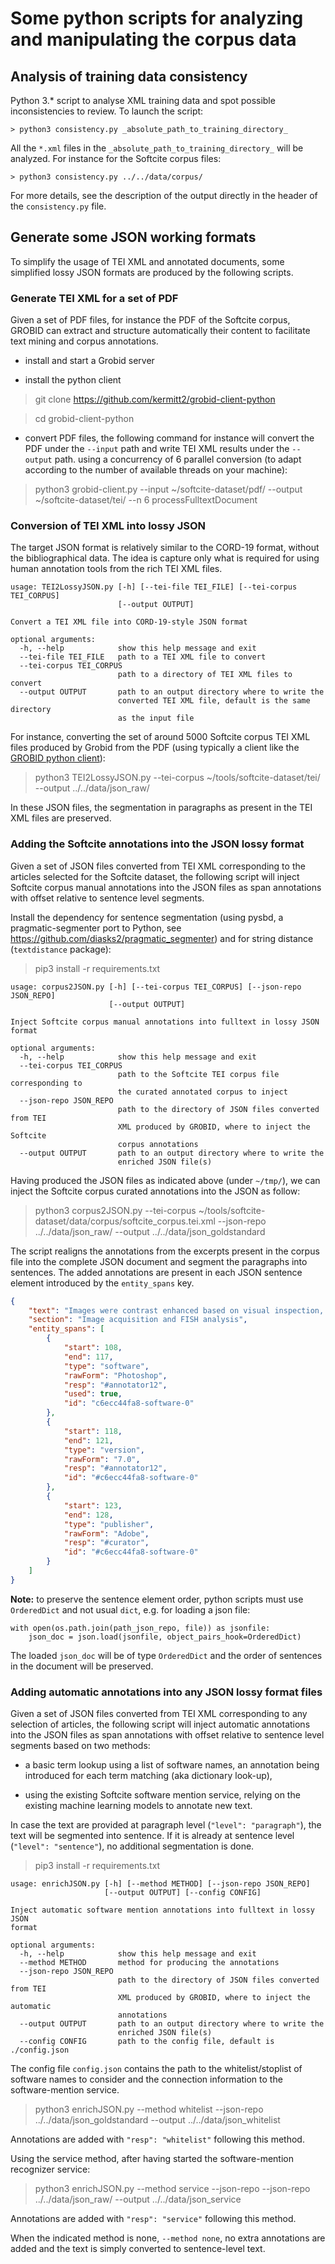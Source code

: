 # Some python scripts for analyzing and manipulating the corpus data

## Analysis of training data consistency

 Python 3.* script to analyse XML training data and spot possible inconsistencies to review. To launch the script:

```console
> python3 consistency.py _absolute_path_to_training_directory_
```

All the `*.xml` files in the `_absolute_path_to_training_directory_` will be analyzed. For instance for the Softcite corpus files:


```console
> python3 consistency.py ../../data/corpus/
```

For more details, see the description of the output directly in the header of the `consistency.py` file.


## Generate some JSON working formats

To simplify the usage of TEI XML and annotated documents, some simplified lossy JSON formats are produced by the following scripts.

### Generate TEI XML for a set of PDF

Given a set of PDF files, for instance the PDF of the Softcite corpus, GROBID can extract and structure automatically their content to facilitate text mining and corpus annotations.

* install and start a Grobid server

* install the python client

> git clone https://github.com/kermitt2/grobid-client-python

> cd grobid-client-python

* convert PDF files, the following command for instance will convert the PDF under the `--input` path and write TEI XML results under the `--output` path. using a concurrency of 6 parallel conversion (to adapt according to the number of available threads on your machine):

> python3 grobid-client.py --input ~/softcite-dataset/pdf/  --output ~/softcite-dataset/tei/ --n 6 processFulltextDocument


### Conversion of TEI XML into lossy JSON

The target JSON format is relatively similar to the CORD-19 format, without the bibliographical data. The idea is capture only what is required for using human annotation tools from the rich TEI XML files.

```
usage: TEI2LossyJSON.py [-h] [--tei-file TEI_FILE] [--tei-corpus TEI_CORPUS]
                        [--output OUTPUT]

Convert a TEI XML file into CORD-19-style JSON format

optional arguments:
  -h, --help            show this help message and exit
  --tei-file TEI_FILE   path to a TEI XML file to convert
  --tei-corpus TEI_CORPUS
                        path to a directory of TEI XML files to convert
  --output OUTPUT       path to an output directory where to write the
                        converted TEI XML file, default is the same directory
                        as the input file

```

For instance, converting the set of around 5000 Softcite corpus TEI XML files produced by Grobid from the PDF (using typically a client like the [GROBID python client](https://github.com/kermitt2/grobid-client-python)):

> python3 TEI2LossyJSON.py --tei-corpus ~/tools/softcite-dataset/tei/ --output ../../data/json_raw/

In these JSON files, the segmentation in paragraphs as present in the TEI XML files are preserved.

### Adding the Softcite annotations into the JSON lossy format

Given a set of JSON files converted from TEI XML corresponding to the articles selected for the Softcite dataset, the following script will inject Softcite corpus manual annotations into the JSON files as span annotations with offset relative to sentence level segments.

Install the dependency for sentence segmentation (using pysbd, a pragmatic-segmenter port to Python, see https://github.com/diasks2/pragmatic_segmenter) and for string distance (`textdistance` package):

> pip3 install -r requirements.txt

```
usage: corpus2JSON.py [-h] [--tei-corpus TEI_CORPUS] [--json-repo JSON_REPO]
                      [--output OUTPUT]

Inject Softcite corpus manual annotations into fulltext in lossy JSON format

optional arguments:
  -h, --help            show this help message and exit
  --tei-corpus TEI_CORPUS
                        path to the Softcite TEI corpus file corresponding to
                        the curated annotated corpus to inject
  --json-repo JSON_REPO
                        path to the directory of JSON files converted from TEI
                        XML produced by GROBID, where to inject the Softcite
                        corpus annotations
  --output OUTPUT       path to an output directory where to write the
                        enriched JSON file(s)
```

Having produced the JSON files as indicated above (under `~/tmp/`), we can inject the Softcite corpus curated annotations into the JSON as follow:

> python3 corpus2JSON.py  --tei-corpus ~/tools/softcite-dataset/data/corpus/softcite_corpus.tei.xml --json-repo ../../data/json_raw/ --output ../../data/json_goldstandard


The script realigns the annotations from the excerpts present in the corpus file into the complete JSON document and segment the paragraphs into sentences. The added annotations are present in each JSON sentence element introduced by the `entity_spans` key.

```json
{
    "text": "Images were contrast enhanced based on visual inspection, and individual nuclei were manually delineated in Photoshop 7.0 (Adobe, San Jose, CA), with each nucleus saved in a separate image file. ",
    "section": "Image acquisition and FISH analysis",
    "entity_spans": [
        {
            "start": 108,
            "end": 117,
            "type": "software",
            "rawForm": "Photoshop",
            "resp": "#annotator12",
            "used": true,
            "id": "c6ecc44fa8-software-0"
        },
        {
            "start": 118,
            "end": 121,
            "type": "version",
            "rawForm": "7.0",
            "resp": "#annotator12",
            "id": "#c6ecc44fa8-software-0"
        },
        {
            "start": 123,
            "end": 128,
            "type": "publisher",
            "rawForm": "Adobe",
            "resp": "#curator",
            "id": "#c6ecc44fa8-software-0"
        }
    ]
}
```

__Note:__ to preserve the sentence element order, python scripts must use `OrderedDict` and not usual `dict`, e.g. for loading a json file:

```
with open(os.path.join(path_json_repo, file)) as jsonfile:
    json_doc = json.load(jsonfile, object_pairs_hook=OrderedDict)
```

The loaded `json_doc` will be of type `OrderedDict` and the order of sentences in the document will be preserved.


### Adding automatic annotations into any JSON lossy format files

Given a set of JSON files converted from TEI XML corresponding to any selection of articles, the following script will inject automatic annotations into the JSON files as span annotations with offset relative to sentence level segments based on two methods:

+ a basic term lookup using a list of software names, an annotation being introduced for each term matching (aka dictionary look-up),

+ using the existing Softcite software mention service, relying on the existing machine learning models to annotate new text.

In case the text are provided at paragraph level (`"level": "paragraph"`), the text will be segmented into sentence. If it is already at sentence level (`"level": "sentence"`), no additional segmentation is done.

> pip3 install -r requirements.txt

```
usage: enrichJSON.py [-h] [--method METHOD] [--json-repo JSON_REPO]
                     [--output OUTPUT] [--config CONFIG]

Inject automatic software mention annotations into fulltext in lossy JSON
format

optional arguments:
  -h, --help            show this help message and exit
  --method METHOD       method for producing the annotations
  --json-repo JSON_REPO
                        path to the directory of JSON files converted from TEI
                        XML produced by GROBID, where to inject the automatic
                        annotations
  --output OUTPUT       path to an output directory where to write the
                        enriched JSON file(s)
  --config CONFIG       path to the config file, default is ./config.json

```

The config file `config.json` contains the path to the whitelist/stoplist of software names to consider and the connection information to the software-mention service.

> python3 enrichJSON.py --method whitelist --json-repo ../../data/json_goldstandard --output ../../data/json_whitelist

Annotations are added with `"resp": "whitelist"` following this method.

Using the service method, after having started the software-mention recognizer service:

> python3 enrichJSON.py --method service --json-repo --json-repo ../../data/json_raw/ --output ../../data/json_service  

Annotations are added with `"resp": "service"` following this method.

When the indicated method is none, `--method none`, no extra annotations are added and the text is simply converted to sentence-level text.
